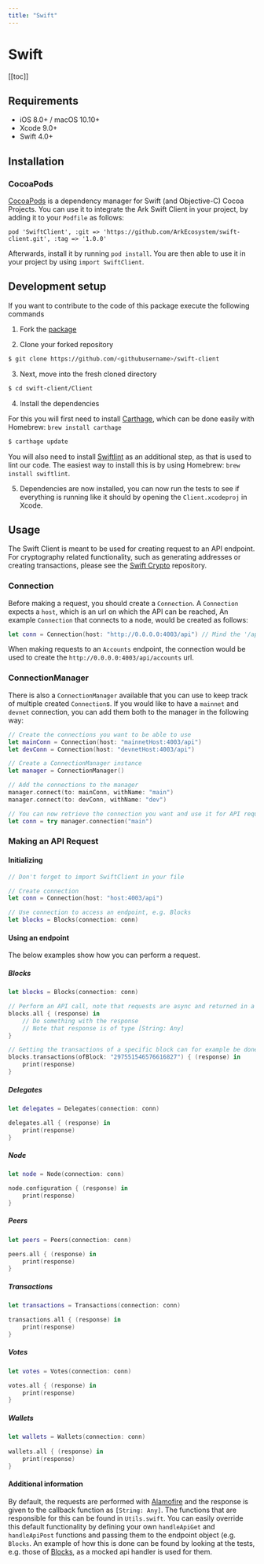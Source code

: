 ```yaml
---
title: "Swift"
---
```


# Swift

[[toc]]

## Requirements

* iOS 8.0+ / macOS 10.10+
* Xcode 9.0+
* Swift 4.0+

## Installation

### CocoaPods

[CocoaPods](https://cocoapods.org) is a dependency manager for Swift (and Objective-C) Cocoa Projects.
You can use it to integrate the Ark Swift Client in your project, by adding it to your `Podfile` as follows:

```
pod 'SwiftClient', :git => 'https://github.com/ArkEcosystem/swift-client.git', :tag => '1.0.0'
```

Afterwards, install it by running `pod install`.
You are then able to use it in your project by using `import SwiftClient`.

## Development setup

If you want to contribute to the code of this package execute the following commands

1) Fork the [package](https://github.com/ArkEcosystem/swift-client)

2) Clone your forked repository

```bash
$ git clone https://github.com/<githubusername>/swift-client
```

3) Next, move into the fresh cloned directory

```bash
$ cd swift-client/Client
```

4) Install the dependencies

For this you will first need to install [Carthage](https://github.com/Carthage/Carthage), which can be done easily with Homebrew: `brew install carthage`

```bash
$ carthage update
```

You will also need to install [Swiftlint](https://github.com/realm/SwiftLint) as an additional step, as that is used to lint our code.
The easiest way to install this is by using Homebrew: `brew install swiftlint`.

5) Dependencies are now installed, you can now run the tests to see if everything is running like it should by opening the `Client.xcodeproj` in Xcode.

## Usage

The Swift Client is meant to be used for creating request to an API endpoint.
For cryptography related functionality, such as generating addresses or creating transactions, please see the [Swift Crypto](https://github.com/ArkEcosystem/swift-crypto) repository.

### Connection

Before making a request, you should create a `Connection`.
A `Connection` expects a `host`, which is an url on which the API can be reached,
An example `Connection` that connects to a node, would be created as follows:

```swift
let conn = Connection(host: "http://0.0.0.0:4003/api") // Mind the '/api' after the url, no trailing '/'!
```

When making requests to an `Accounts` endpoint, the connection would be used to create the `http://0.0.0.0:4003/api/accounts` url.

### ConnectionManager

There is also a `ConnectionManager` available that you can use to keep track of multiple created `Connection`s.
If you would like to have a `mainnet` and `devnet` connection, you can add them both to the manager in the following way:

```swift
// Create the connections you want to be able to use
let mainConn = Connection(host: "mainnetHost:4003/api")
let devConn = Connection(host: "devnetHost:4003/api")

// Create a ConnectionManager instance
let manager = ConnectionManager()

// Add the connections to the manager
manager.connect(to: mainConn, withName: "main")
manager.connect(to: devConn, withName: "dev")

// You can now retrieve the connection you want and use it for API requests
let conn = try manager.connection("main")
```

### Making an API Request

#### Initializing

```swift
// Don't forget to import SwiftClient in your file

// Create connection
let conn = Connection(host: "host:4003/api")

// Use connection to access an endpoint, e.g. Blocks
let blocks = Blocks(connection: conn)
```

#### Using an endpoint

The below examples show how you can perform a request.

##### Blocks

```swift
let blocks = Blocks(connection: conn)

// Perform an API call, note that requests are async and returned in a closure
blocks.all { (response) in
    // Do something with the response
    // Note that response is of type [String: Any]
}

// Getting the transactions of a specific block can for example be done as follows:
blocks.transactions(ofBlock: "297551546576616827") { (response) in
    print(response)
}
```

##### Delegates

```swift
let delegates = Delegates(connection: conn)

delegates.all { (response) in
    print(response)
}
```

##### Node

```swift
let node = Node(connection: conn)

node.configuration { (response) in
    print(response)
}
```

##### Peers

```swift
let peers = Peers(connection: conn)

peers.all { (response) in
    print(response)
}
```

##### Transactions

```swift
let transactions = Transactions(connection: conn)

transactions.all { (response) in
    print(response)
}
```

##### Votes

```swift
let votes = Votes(connection: conn)

votes.all { (response) in
    print(response)
}
```

##### Wallets

```swift
let wallets = Wallets(connection: conn)
        
wallets.all { (response) in
    print(response)
}
```

#### Additional information

By default, the requests are performed with [Alamofire](https://github.com/Alamofire/Alamofire) and the response is given to the callback function as `[String: Any]`.
The functions that are responsible for this can be found in `Utils.swift`.
You can easily override this default functionality by defining your own `handleApiGet` and `handleApiPost` functions and passing them to the endpoint object (e.g. `Blocks`.
An example of how this is done can be found by looking at the tests, e.g. those of [Blocks](https://github.com/ArkEcosystem/swift-client/blob/master/Client/ClientTests/Api/Endpoints/BlocksTest.swift), as a mocked api handler is used for them.
